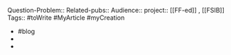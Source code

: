 Question-Problem::
Related-pubs::
Audience:: 
project::  [[FF-ed]] , [[FSIB]] 
Tags:: #toWrite #MyArticle #myCreation

- #blog
-
-